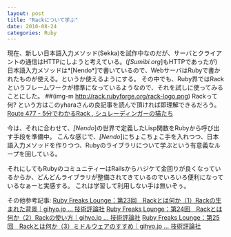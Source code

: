 ```yaml
---
layout: post
title: "Rackについて学ぶ"
date: 2010-08-24
categories: Ruby
---
```

現在、新しい日本語入力メソッド(Sekka)を試作中なのだが、サーバとクライアントの通信はHTTPにしようと考えている。(*[Sumibi.org*]もHTTPであったが)
 日本語入力メソッドは*[Nendo*]で書いているので、WebサーバはRubyで書かれたものが使える。というか使えるようにする。
その中でも、Ruby界ではRackというフレームワークが標準になっているようなので、それを試しに使ってみることにした。
 ##(img-m http://rack.rubyforge.org/rack-logo.png)
Rackって何? という方はこのyharaさんの良記事を読んで頂ければ即理解できるだろう。
 [Route 477 - 5分でわかるRack , シュレーディンガーの猫たち](http://route477.net/d/?date=20080716)

今は、それに合わせて、*[Nendo*]の世界で定義したLisp関数をRubyから呼び出す手段を準備中。
こんな感じで、*[Nendo*]にちょこちょこ手を入れつつ、日本語入力メソッドを作りつつ、Rubyのライブラリについて学ぶという有意義なループを回している。

それにしてもRubyのコミュニティーはRailsからハジケて金回りが良くなっているからか、どんどんライブラリが整備されてきているのでいろいろ便利になっているなぁーと実感する。
これは学習して利用しない手は無いぞぅ。

その他参考記事:
 [Ruby Freaks Lounge：第23回　Rackとは何か（1）Rackの生まれた背景｜gihyo.jp … 技術評論社](http://gihyo.jp/dev/serial/01/ruby/0023)
 [Ruby Freaks Lounge：第24回　Rackとは何か（2）Rackの使い方｜gihyo.jp … 技術評論社](http://gihyo.jp/dev/serial/01/ruby/0024)
 [Ruby Freaks Lounge：第25回　Rackとは何か（3）ミドルウェアのすすめ｜gihyo.jp … 技術評論社](http://gihyo.jp/dev/serial/01/ruby/0025)
